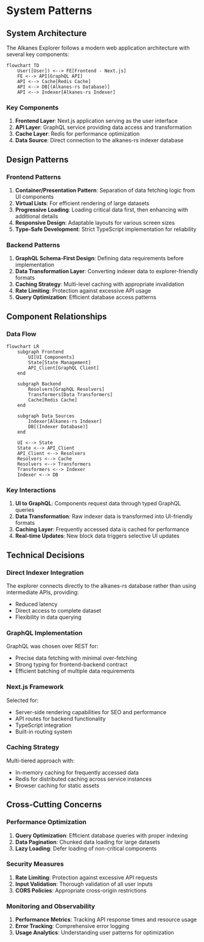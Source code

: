# System Patterns

## System Architecture
The Alkanes Explorer follows a modern web application architecture with several key components:

```mermaid
flowchart TD
    User([User]) <--> FE[Frontend - Next.js]
    FE <--> API[GraphQL API]
    API <--> Cache[Redis Cache]
    API <--> DB[(Alkanes-rs Database)]
    API <--> Indexer[Alkanes-rs Indexer]
```

### Key Components
1. **Frontend Layer**: Next.js application serving as the user interface
2. **API Layer**: GraphQL service providing data access and transformation
3. **Cache Layer**: Redis for performance optimization
4. **Data Source**: Direct connection to the alkanes-rs indexer database

## Design Patterns

### Frontend Patterns
1. **Container/Presentation Pattern**: Separation of data fetching logic from UI components
2. **Virtual Lists**: For efficient rendering of large datasets
3. **Progressive Loading**: Loading critical data first, then enhancing with additional details
4. **Responsive Design**: Adaptable layouts for various screen sizes
5. **Type-Safe Development**: Strict TypeScript implementation for reliability

### Backend Patterns
1. **GraphQL Schema-First Design**: Defining data requirements before implementation
2. **Data Transformation Layer**: Converting indexer data to explorer-friendly formats
3. **Caching Strategy**: Multi-level caching with appropriate invalidation
4. **Rate Limiting**: Protection against excessive API usage
5. **Query Optimization**: Efficient database access patterns

## Component Relationships

### Data Flow
```mermaid
flowchart LR
    subgraph Frontend
        UI[UI Components]
        State[State Management]
        API_Client[GraphQL Client]
    end
    
    subgraph Backend
        Resolvers[GraphQL Resolvers]
        Transformers[Data Transformers]
        Cache[Redis Cache]
    end
    
    subgraph Data Sources
        Indexer[Alkanes-rs Indexer]
        DB[(Indexer Database)]
    end
    
    UI <--> State
    State <--> API_Client
    API_Client <--> Resolvers
    Resolvers <--> Cache
    Resolvers <--> Transformers
    Transformers <--> Indexer
    Indexer <--> DB
```

### Key Interactions
1. **UI to GraphQL**: Components request data through typed GraphQL queries
2. **Data Transformation**: Raw indexer data is transformed into UI-friendly formats
3. **Caching Layer**: Frequently accessed data is cached for performance
4. **Real-time Updates**: New block data triggers selective UI updates

## Technical Decisions

### Direct Indexer Integration
The explorer connects directly to the alkanes-rs database rather than using intermediate APIs, providing:
- Reduced latency
- Direct access to complete dataset
- Flexibility in data querying

### GraphQL Implementation
GraphQL was chosen over REST for:
- Precise data fetching with minimal over-fetching
- Strong typing for frontend-backend contract
- Efficient batching of multiple data requirements

### Next.js Framework
Selected for:
- Server-side rendering capabilities for SEO and performance
- API routes for backend functionality
- TypeScript integration
- Built-in routing system

### Caching Strategy
Multi-tiered approach with:
- In-memory caching for frequently accessed data
- Redis for distributed caching across service instances
- Browser caching for static assets

## Cross-Cutting Concerns

### Performance Optimization
1. **Query Optimization**: Efficient database queries with proper indexing
2. **Data Pagination**: Chunked data loading for large datasets
3. **Lazy Loading**: Defer loading of non-critical components

### Security Measures
1. **Rate Limiting**: Protection against excessive API requests
2. **Input Validation**: Thorough validation of all user inputs
3. **CORS Policies**: Appropriate cross-origin restrictions

### Monitoring and Observability
1. **Performance Metrics**: Tracking API response times and resource usage
2. **Error Tracking**: Comprehensive error logging
3. **Usage Analytics**: Understanding user patterns for optimization
